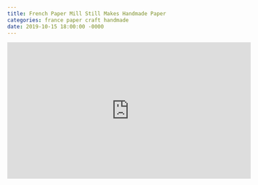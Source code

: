 ```yaml
---
title: French Paper Mill Still Makes Handmade Paper
categories: france paper craft handmade
date: 2019-10-15 18:00:00 -0000
---
```

<div><iframe width="560" height="315" src="https://www.youtube-nocookie.com/embed/hfko5y9DLYc" frameborder="0" allow="accelerometer; autoplay; encrypted-media; gyroscope; picture-in-picture" allowfullscreen></iframe></div>
